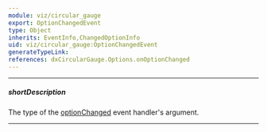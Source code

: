 ```yaml
---
module: viz/circular_gauge
export: OptionChangedEvent
type: Object
inherits: EventInfo,ChangedOptionInfo
uid: viz/circular_gauge:OptionChangedEvent
generateTypeLink: 
references: dxCircularGauge.Options.onOptionChanged
---
```

---
##### shortDescription
The type of the [optionChanged]({basewidgetpath}/Events/#optionChanged) event handler's argument.

---
<!-- Description goes here -->